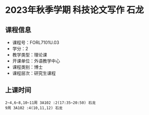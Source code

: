 # 2023年秋季学期 科技论文写作 石龙






## 课程信息

- 课程号：FORL7101U.03
- 学分：2
- 教学类型：理论课
- 开课单位：外语教学中心
- 课程类别：博士
- 课程层次：研究生课程

## 上课时间

```
2~4,6~8,10~11周 3A102 :2(17:35~20:50) 石龙
9周 3A102 :4(10,11,12) 石龙
```

